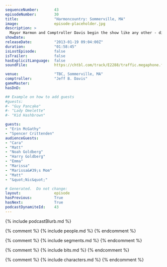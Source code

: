 ```yaml
---
sequenceNumber:       43
episodeNumber:        30
title:                "Harmoncountry: Sommerville, MA"
image:                episode-placeholder.jpg
description: >
  Mayor Harmon and Comptroller Davis begin the show like any other - discussing the city's auto theft statistics. What comes next is 80+ minutes of insanity, featuring Adam Goldberg's brothers, Erin and Dan's sex life and much, much, sooooo much more.
showDate:             
releaseDate:          "2013-01-19 09:04:00Z"
duration:             "01:58:45"
isLostEpisode:        false
isTrailer:            false
hasExplicitLanguage:  false
soundFile:            https://chtbl.com/track/E2288/traffic.megaphone.fm/STA2988867057.mp3?updated=1554329784

venue:                "TBC, Sommerville, MA"
comptroller:          "Jeff B. Davis"
gameMaster:           
hasDnD:               

## Example on how to add guests
#guests:
#- "Guy Pancake"
#- "Lady Omelette"
#- "Kid Hashbrown"

guests:
- "Erin McGathy"
- "Spencer Crittenden"
audienceGuests:
- "Cara"
- "Matt"
- "Noah Goldberg"
- "Harry Goldberg"
- "Emma"
- "Marissa"
- "Marissa&#39;s Mom"
- "Matt"
- "&quot;Nic&quot;"

# Generated.  Do not change:
layout:               episode
hasPrevious:          True
hasNext:              True
podcastDynamiteId:    43
---
```


{% include podcastBlurb.md %}

{% comment %}
{% include people.md %}
{% endcomment %}

{% comment %}
{% include segments.md %}
{% endcomment %}

{% comment %}
{% include bits.md %}
{% endcomment %}

{% comment %}
{% include characters.md %}
{% endcomment %}
